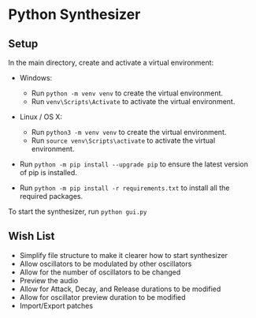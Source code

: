 # Python Synthesizer


## Setup

In the main directory, create and activate a virtual environment:
- Windows:
  - Run `python -m venv venv` to create the virtual environment.
  - Run `venv\Scripts\Activate` to activate the virtual environment.

- Linux / OS X:
  - Run `python3 -m venv venv` to create the virtual environment.
  - Run `source venv\Scripts\activate` to activate the virtual environment.
- Run `python -m pip install --upgrade pip` to ensure the latest version of pip is installed.
- Run `python -m pip install -r requirements.txt` to install all the required packages.

To start the synthesizer, run `python gui.py`

## Wish List

- Simplify file structure to make it clearer how to start synthesizer
- Allow oscillators to be modulated by other oscillators
- Allow for the number of oscillators to be changed
- Preview the audio
- Allow for Attack, Decay, and Release durations to be modified
- Allow for oscillator preview duration to be modified
- Import/Export patches
